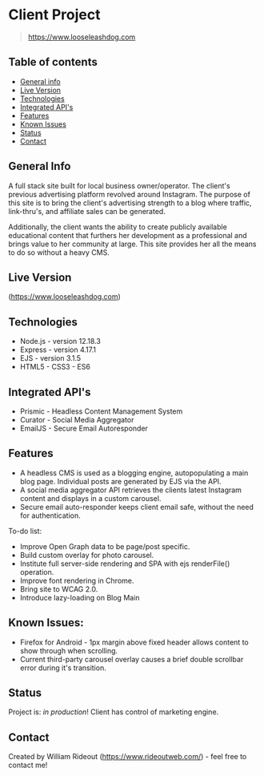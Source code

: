 # Client Project
> https://www.looseleashdog.com

## Table of contents
* [General info](#general-info)
* [Live Version](#live-version)
* [Technologies](#technologies)
* [Integrated API's](#integrated-api)
* [Features](#features)
* [Known Issues](#known-issues)
* [Status](#status)
* [Contact](#contact)

## General Info
A full stack site built for local business owner/operator. The client's previous advertising platform revolved around Instagram. The purpose of this site is to bring the client's advertising strength to a blog where traffic, link-thru's, and affiliate sales can be generated.

Additionally, the client wants the ability to create publicly available educational content that furthers her development as a professional and brings value to her community at large. This site provides her all the means to do so without a heavy CMS.

## Live Version
(https://www.looseleashdog.com)

## Technologies
* Node.js - version 12.18.3
* Express - version 4.17.1
* EJS - version 3.1.5
* HTML5 - CSS3 - ES6

## Integrated API's
* Prismic - Headless Content Management System
* Curator - Social Media Aggregator
* EmailJS - Secure Email Autoresponder

## Features
* A headless CMS is used as a blogging engine, autopopulating a main blog page. Individual posts are generated by EJS via the API. 
* A social media aggregator API retrieves the clients latest Instagram content and displays in a custom carousel.
* Secure email auto-responder keeps client email safe, without the need for authentication.

To-do list:
* Improve Open Graph data to be page/post specific.
* Build custom overlay for photo carousel. 
* Institute full server-side rendering and SPA with ejs renderFile() operation.
* Improve font rendering in Chrome.
* Bring site to WCAG 2.0.
* Introduce lazy-loading on Blog Main

## Known Issues:
* Firefox for Android - 1px margin above fixed header allows content to show through when scrolling.
* Current third-party carousel overlay causes a brief double scrollbar error during it's transition.

## Status
Project is: _in production_! Client has control of marketing engine.

## Contact
Created by William Rideout (https://www.rideoutweb.com/) - feel free to contact me!